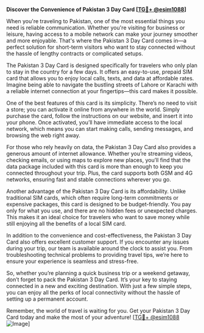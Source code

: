 **Discover the Convenience of Pakistan 3 Day Card [[TG💪+ @esim1088](https://t.me/s/esim1088)]**

When you're traveling to Pakistan, one of the most essential things you need is reliable communication. Whether you're visiting for business or leisure, having access to a mobile network can make your journey smoother and more enjoyable. That's where the Pakistan 3 Day Card comes in—a perfect solution for short-term visitors who want to stay connected without the hassle of lengthy contracts or complicated setups.

The Pakistan 3 Day Card is designed specifically for travelers who only plan to stay in the country for a few days. It offers an easy-to-use, prepaid SIM card that allows you to enjoy local calls, texts, and data at affordable rates. Imagine being able to navigate the bustling streets of Lahore or Karachi with a reliable internet connection at your fingertips—this card makes it possible. 

One of the best features of this card is its simplicity. There’s no need to visit a store; you can activate it online from anywhere in the world. Simply purchase the card, follow the instructions on our website, and insert it into your phone. Once activated, you’ll have immediate access to the local network, which means you can start making calls, sending messages, and browsing the web right away. 

For those who rely heavily on data, the Pakistan 3 Day Card also provides a generous amount of internet allowance. Whether you’re streaming videos, checking emails, or using maps to explore new places, you’ll find that the data package included with this card is more than enough to keep you connected throughout your trip. Plus, the card supports both GSM and 4G networks, ensuring fast and stable connections wherever you go.

Another advantage of the Pakistan 3 Day Card is its affordability. Unlike traditional SIM cards, which often require long-term commitments or expensive packages, this card is designed to be budget-friendly. You pay only for what you use, and there are no hidden fees or unexpected charges. This makes it an ideal choice for travelers who want to save money while still enjoying all the benefits of a local SIM card.

In addition to the convenience and cost-effectiveness, the Pakistan 3 Day Card also offers excellent customer support. If you encounter any issues during your trip, our team is available around the clock to assist you. From troubleshooting technical problems to providing travel tips, we’re here to ensure your experience is seamless and stress-free.

So, whether you’re planning a quick business trip or a weekend getaway, don’t forget to pack the Pakistan 3 Day Card. It’s your key to staying connected in a new and exciting destination. With just a few simple steps, you can enjoy all the perks of local connectivity without the hassle of setting up a permanent account.

Remember, the world of travel is waiting for you. Get your Pakistan 3 Day Card today and make the most of your adventure! [[TG💪+ @esim1088](https://t.me/s/esim1088) ![Image](https://i.postimg.cc/Y0z9fWf4/image.png)]